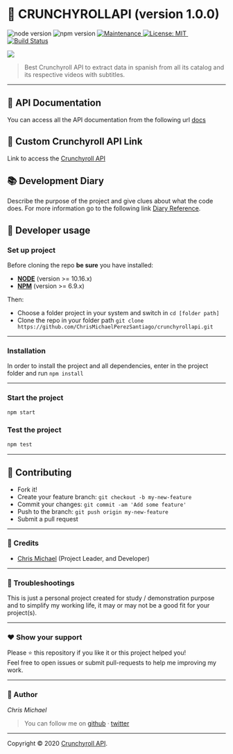 # **:triangular_flag_on_post: CRUNCHYROLLAPI** (version 1.0.0)

![node version](https://img.shields.io/badge/node->=10.16.x-brightgreen.svg)
![npm version](https://img.shields.io/badge/npm->=6.9.x-brightgreen.svg)
          <a href="https://github.com/ChrisMichaelPerezSantiago/animeflv/graphs/commit-activity">
            <img alt="Maintenance" src="https://img.shields.io/badge/Maintained%3F-yes-green.svg" target="_blank" />
          </a>
          <a href="https://github.com/ChrisMichaelPerezSantiago/crunchyrollapi/blob/master/LICENSE">
            <img alt="License: MIT" src="https://img.shields.io/badge/License-MIT-yellow.svg" target="_blank" />
          </a>
          <img src="https://img.shields.io/badge/Heroku-deployed-brightgreen.svg" alt="">
          <img src="https://img.shields.io/badge/crunchyroll-API-brightgreen.svg" alt="">
          [![Build Status](https://travis-ci.com/ChrisMichaelPerezSantiago/crunchyrollapi.svg?branch=master)](https://travis-ci.com/ChrisMichaelPerezSantiago/crunchyrollapi)
          <img src="https://img.shields.io/github/stars/ChrisMichaelPerezSantiago/crunchyrollapi?style=social" alt="">
          
         


 <a href="https://nodei.co/npm/crunchyrollapi/"><img src="https://nodei.co/npm/crunchyrollapi.png"></a>


> Best Crunchyroll API to extract data in spanish from all its catalog and its respective videos with subtitles.

---


## 📖 API Documentation
You can access all the API documentation from the following url [docs](https://crunchyroll-docs.chrismichael.now.sh/)


## :rocket: Custom Crunchyroll API Link
Link to access the [Crunchyroll API](https://crunchyrollapi.herokuapp.com/v1/)


## 📚 **Development Diary**
Describe the purpose of the project and give clues about what the code does. 
For more information go to the following link [Diary Reference](./development_diary/README.md).



## **:wrench: Developer usage**

### **Set up project**

Before cloning the repo **be sure** you have installed:

- [**NODE**](https://www.google.com/search?q=how+to+install+node) (version >= 10.16.x)
- [**NPM**](https://www.google.com/search?q=how+to+install+npm) (version >= 6.9.x)

Then:

- Choose a folder project in your system and switch in `cd [folder path]`
- Clone the repo in your folder path `git clone https://github.com/ChrisMichaelPerezSantiago/crunchyrollapi.git`

---

### **Installation**

In order to install the project and all dependencies, enter in the project folder and run `npm install`

---

### Start the project

```bash
npm start
```

### Test the project

```bash
npm test
```

---


## **:handshake: Contributing**

- Fork it!
- Create your feature branch: `git checkout -b my-new-feature`
- Commit your changes: `git commit -am 'Add some feature'`
- Push to the branch: `git push origin my-new-feature`
- Submit a pull request

---

### **:busts_in_silhouette: Credits**

- [Chris Michael](https://github.com/ChrisMichaelPerezSantiago) (Project Leader, and Developer)

---

### **:anger: Troubleshootings**

This is just a personal project created for study / demonstration purpose and to simplify my working life, it may or may
not be a good fit for your project(s).

---

### **:heart: Show your support**

Please :star: this repository if you like it or this project helped you!\
Feel free to open issues or submit pull-requests to help me improving my work.


---


### **:robot: Author**

_*Chris Michael*_

> You can follow me on
[github](https://github.com/ChrisMichaelPerezSantiago)&nbsp;&middot;&nbsp;[twitter](https://twitter.com/Chris5855M)

---

Copyright © 2020 [Crunchyroll API](https://github.com/ChrisMichaelPerezSantiago/crunchyrollapi).
